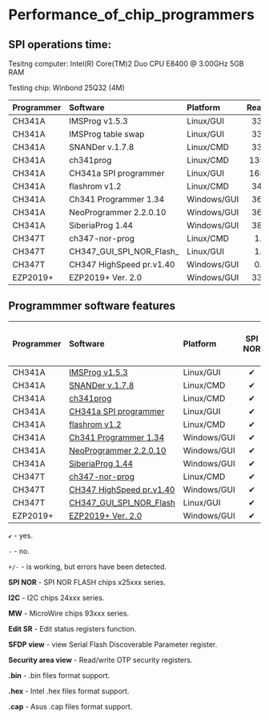 # Performance_of_chip_programmers

## SPI operations time:

Tesitng computer: Intel(R) Core(TM)2 Duo CPU     E8400  @ 3.00GHz 5GB RAM

Testing chip: Winbond 25Q32 (4M)

| Programmer |       Software          |  Platform  | Reading | Erasing |  Writing | Veryfying |
| :---       |       :---              |     :---   |   :---: |   :---: |   :---:  |   :---:   |
| CH341A     | IMSProg v1.5.3          | Linux/GUI  |  33.9s  |  12.7s  | 328.5s   |   33.9s   |
| CH341A     | IMSProg table swap      | Linux/GUI  |  33.9s  |  11.4s  | 327.8s   |   33.9s   |
| CH341A     | SNANDer v.1.7.8         | Linux/CMD  |  33.0s  |   8.0s  | 327.0s   |   33.0s   |
| CH341A     | ch341prog               | Linux/CMD  | 135.3s  |   9.3s  | 359.5s   |  135.3s   |
| CH341A     | CH341a SPI programmer   | Linux/GUI  | 163.9s  |   9.5s  | 359.7s   |  163.8s   |
| CH341A     | flashrom v1.2           | Linux/CMD  |  34.6s  |  83.2s  | 132.7s   |   34.5s   |
| CH341A     | Ch341 Programmer 1.34   | Windows/GUI|  36.4s  |   9.0s  | 231.4s   |   36.4s   |
| CH341A     | NeoProgrammer 2.2.0.10  | Windows/GUI|  36.7s  |   9.1s  | 220.8s   |   36.7s   | 
| CH341A     | SiberiaProg 1.44        | Windows/GUI|  38.4s  |   9.5s  | 175.3s   |   38.4s   | 
| CH347T     | ch347-nor-prog          | Linux/CMD  |   1.1s  |   0.1s  |  28.9s   |    1.1s   |
| CH347T     | CH347_GUI_SPI_NOR_Flash_| Linux/GUI  |   1.6s  |   9.9s  |  35.0s   |   13.1s   |
| CH347T     | СH347 HighSpeed pr.v1.40| Windows/GUI|   0.7s  |  10.0s  |   8.1s   |    0.7s   |
| EZP2019+   | EZP2019+ Ver. 2.0       | Windows/GUI|  33.0s  |  10.4s  |  38.7s   |   33.0s   |

## Programmmer software features

| Programmer | Software                |  Platform  | SPI NOR| I2C | MW | Edit SR | SFDP view | Secu-rity area view |.bin|.hex|.cap|
| :---       |       :---              |     :---   |:---:|:---:|:---:| :---:  |   :---:   |   :---:   |:---:|:---:|:---:|
| CH341A     | [IMSProg v1.5.3](https://github.com/bigbigmdm/IMSProg)         | Linux/GUI  | ✔   | ✔   | ✔   |  ✔     |     ✔    |  ✔  | ✔ | ✔ | ✔ |
| CH341A     | [SNANDer v.1.7.8](https://github.com/McMCCRU/SNANDer)         | Linux/CMD  | ✔   |+/-  |+/-  |  -     |     -     |  -  | ✔ | - | - |
| CH341A     | [ch341prog](https://github.com/setarcos/ch341prog)               | Linux/CMD  | ✔   | -   | -   |  -     |     -     |  -  | ✔ | - | - |
| CH341A     | [CH341a SPI programmer](https://github.com/bigbigmdm/CH341a_spi_programmer)   | Linux/GUI  | ✔   | -   | -   |  -     |     -     |  -  | ✔ | - | - |
| CH341A     | [flashrom v1.2](https://flashrom.org/)           | Linux/CMD  | ✔   | -   | -   |  -     |     -     |  -  | ✔ | - | - |
| CH341A     | [Ch341 Programmer 1.34](https://github.com/YTEC-info/CH341A-Softwares/blob/main/Programas/Windows/CH341Programmer/CH341Programmer%20V1.38/Ch341Programmer.exe?ysclid=ls2wxkusch126636141)   | Windows/GUI| ✔   | ✔   | -   |  -     |     -     |  -  | ✔ | ✔ |
| CH341A     | [NeoProgrammer 2.2.0.10](https://www.dwdvb.com/neoprogrammer-new-update-v2-2-0-10/)  | Windows/GUI| ✔   | ✔   | ✔   |  ✔      |     -     |  -  | ✔ | ✔ | ✔ | ✔ |
| CH341A     | [SiberiaProg 1.44](https://ch341a.com/download/ch341a-siberiaprog-version-1-44)        | Windows/GUI| ✔   | ✔   | ✔   |  ✔     |     -     |  ✔  | ✔ | ✔ |
| CH347T     | [ch347-nor-prog](https://github.com/981213/ch347-nor-prog)          | Linux/CMD  | ✔   | -   | -   |  -     |     -     |  -  | ✔ | - | - |
| CH347T     | [СH347 HighSpeed pr.v1.40](http://www.yaojiedianzi.com/index.php?m=Product&a=show&id=19)| Windows/GUI| ✔   | ✔   | ✔   |  -     |     -     |  -  | ✔ | ✔ |
| CH347T     | [CH347_GUI_SPI_NOR_Flash](https://github.com/bigbigmdm/CH347_GUI_SPI_NOR_Flash_programmer)| Linux/GUI| ✔   | -   | -   |  -     |     -     |  -  | ✔ | - | - |
| EZP2019+   | [EZP2019+ Ver. 2.0](https://github.com/acontini/EZP2019)       | Windows/GUI| ✔   | ✔   | ✔   |  -     |     -     |  -  | ✔ | ✔ | ✔ |

`✔` - yes.

`-`  - no.

`+/-` - is working, but errors have been detected.


**SPI NOR** - SPI NOR FLASH chips x25xxx series.

**I2C** - I2C chips 24xxx series.

**MW** - MicroWire chips 93xxx series.

**Edit SR** - Edit status registers function.

**SFDP view** - view Serial Flash Discoverable Parameter register.

**Security area view** - Read/write OTP security registers.

**.bin** - .bin files format support.

**.hex** - Intel .hex files format support.

**.cap** - Asus .cap files format support.

